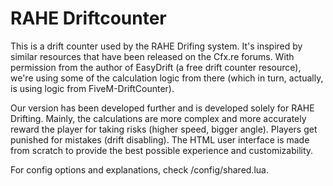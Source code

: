 # RAHE Driftcounter
This is a drift counter used by the RAHE Drifing system. It's inspired by similar resources that have been released on the Cfx.re
forums. With permission from the author of EasyDrift (a free drift counter resource), we're using some of the calculation logic from there (which in 
turn, actually, is using logic from FiveM-DriftCounter). 

Our version has been developed further and is developed solely for RAHE Drifting. Mainly, the calculations are more complex and more accurately reward 
the player for taking risks (higher speed, bigger angle). Players get punished for mistakes (drift disabling). The HTML user interface is made from 
scratch to provide the best possible experience and customizability.

For config options and explanations, check /config/shared.lua.